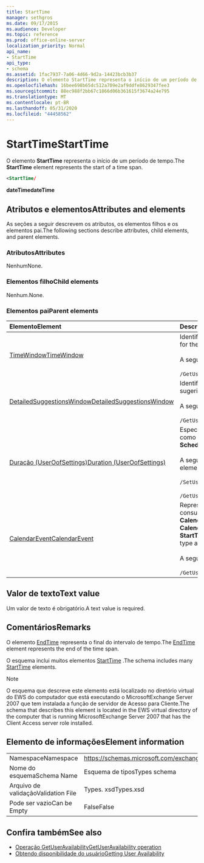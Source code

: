 ```yaml
---
title: StartTime
manager: sethgros
ms.date: 09/17/2015
ms.audience: Developer
ms.topic: reference
ms.prod: office-online-server
localization_priority: Normal
api_name:
- StartTime
api_type:
- schema
ms.assetid: 1fac7937-7a06-4d66-9d2a-14423bcb3b37
description: O elemento StartTime representa o início de um período de tempo.
ms.openlocfilehash: 16bee698b65dc512a709e2af9ddfe8629347fee3
ms.sourcegitcommit: 88ec988f2bb67c1866d06b361615f3674a24e795
ms.translationtype: MT
ms.contentlocale: pt-BR
ms.lasthandoff: 05/31/2020
ms.locfileid: "44458562"
---
```

# <a name="starttime"></a><span data-ttu-id="20993-103">StartTime</span><span class="sxs-lookup"><span data-stu-id="20993-103">StartTime</span></span>

<span data-ttu-id="20993-104">O elemento **StartTime** representa o início de um período de tempo.</span><span class="sxs-lookup"><span data-stu-id="20993-104">The **StartTime** element represents the start of a time span.</span></span> 
  
```xml
<StartTime/
```

<span data-ttu-id="20993-105">**dateTime**</span><span class="sxs-lookup"><span data-stu-id="20993-105">**dateTime**</span></span>

## <a name="attributes-and-elements"></a><span data-ttu-id="20993-106">Atributos e elementos</span><span class="sxs-lookup"><span data-stu-id="20993-106">Attributes and elements</span></span>

<span data-ttu-id="20993-107">As seções a seguir descrevem os atributos, os elementos filhos e os elementos pai.</span><span class="sxs-lookup"><span data-stu-id="20993-107">The following sections describe attributes, child elements, and parent elements.</span></span>
  
### <a name="attributes"></a><span data-ttu-id="20993-108">Atributos</span><span class="sxs-lookup"><span data-stu-id="20993-108">Attributes</span></span>

<span data-ttu-id="20993-109">Nenhum</span><span class="sxs-lookup"><span data-stu-id="20993-109">None.</span></span>
  
### <a name="child-elements"></a><span data-ttu-id="20993-110">Elementos filho</span><span class="sxs-lookup"><span data-stu-id="20993-110">Child elements</span></span>

<span data-ttu-id="20993-111">Nenhum.</span><span class="sxs-lookup"><span data-stu-id="20993-111">None.</span></span>
  
### <a name="parent-elements"></a><span data-ttu-id="20993-112">Elementos pai</span><span class="sxs-lookup"><span data-stu-id="20993-112">Parent elements</span></span>

|<span data-ttu-id="20993-113">**Elemento**</span><span class="sxs-lookup"><span data-stu-id="20993-113">**Element**</span></span>|<span data-ttu-id="20993-114">**Descrição**</span><span class="sxs-lookup"><span data-stu-id="20993-114">**Description**</span></span>|
|:-----|:-----|
|[<span data-ttu-id="20993-115">TimeWindow</span><span class="sxs-lookup"><span data-stu-id="20993-115">TimeWindow</span></span>](timewindow.md) <br/> |<span data-ttu-id="20993-116">Identifica o intervalo de tempo consultado para as informações de disponibilidade do usuário.</span><span class="sxs-lookup"><span data-stu-id="20993-116">Identifies the time span queried for the user availability information.</span></span>  <br/><br/> <span data-ttu-id="20993-117">A seguir está a expressão XPath para este elemento:</span><span class="sxs-lookup"><span data-stu-id="20993-117">The following is the XPath expression to this element:</span></span>  <br/><br/>  `/GetUserAvailabilityRequest/FreeBusyViewOptions/TimeWindow` <br/> |
|[<span data-ttu-id="20993-118">DetailedSuggestionsWindow</span><span class="sxs-lookup"><span data-stu-id="20993-118">DetailedSuggestionsWindow</span></span>](detailedsuggestionswindow.md) <br/> |<span data-ttu-id="20993-119">Identifica o período de tempo que é consultado para informações detalhadas sobre os horários de reunião sugeridos.</span><span class="sxs-lookup"><span data-stu-id="20993-119">Identifies the time span that is queried for detailed information about suggested meeting times.</span></span>  <br/><br/> <span data-ttu-id="20993-120">A seguir está a expressão XPath para este elemento:</span><span class="sxs-lookup"><span data-stu-id="20993-120">The following is the XPath expression to this element:</span></span> <br/> <br/>  `/GetUserAvailabilityRequest/SuggestionViewOptions/DetailedSuggestionsWindow` <br/> |
|[<span data-ttu-id="20993-121">Duração (UserOofSettings)</span><span class="sxs-lookup"><span data-stu-id="20993-121">Duration (UserOofSettings)</span></span>](duration-useroofsettings.md) <br/> | <span data-ttu-id="20993-122">Especifica a duração para a qual o status de ausência temporária (OOF) é habilitado se o elemento [OofState](oofstate.md) estiver definido como **agendado**.</span><span class="sxs-lookup"><span data-stu-id="20993-122">Specifies the duration for which the Out of Office (OOF) status is enabled if the [OofState](oofstate.md) element is set to **Scheduled**.</span></span>  <br/><br/>  <span data-ttu-id="20993-123">A seguir estão as possíveis expressões XPath para este elemento:</span><span class="sxs-lookup"><span data-stu-id="20993-123">The following are the possible XPath expressions to this element:</span></span> <br/> <br/>  `/SetUserOofSettingsRequest/UserOofSettings/Duration` <br/><br/>  `/GetUserOofSettingsResponse/OofSettings/Duration` <br/> |
|[<span data-ttu-id="20993-124">CalendarEvent</span><span class="sxs-lookup"><span data-stu-id="20993-124">CalendarEvent</span></span>](calendarevent.md) <br/> |<span data-ttu-id="20993-125">Representa uma ocorrência de item de calendário exclusivo.</span><span class="sxs-lookup"><span data-stu-id="20993-125">Represents a unique calendar item occurrence.</span></span> <span data-ttu-id="20993-126">Isso é usado para consultas de disponibilidade.</span><span class="sxs-lookup"><span data-stu-id="20993-126">This is used for Availability inquiries.</span></span> <span data-ttu-id="20993-127">O elemento **StartTime** é necessário no elemento **CalendarEvent** .</span><span class="sxs-lookup"><span data-stu-id="20993-127">The **StartTime** element is required in the **CalendarEvent** element.</span></span> <span data-ttu-id="20993-128">O elemento **StartTime** no elemento **CalendarEvent** é exclusivo para o tipo **CalendarEvent** , embora contenha os mesmos valores de faceta que os elementos **StartTime** no tipo de **duração** contêm.</span><span class="sxs-lookup"><span data-stu-id="20993-128">The **StartTime** element in the **CalendarEvent** element is unique to the **CalendarEvent** type although it contains the same facet values that the **StartTime** elements in the **Duration** type contain.</span></span>  <br/><br/> <span data-ttu-id="20993-129">A seguir está a expressão XPath para este elemento:</span><span class="sxs-lookup"><span data-stu-id="20993-129">The following is the XPath expression to this element:</span></span>  <br/> <br/> `/GetUserAvailabilityResponse/FreeBusyResponseArray/FreeBusyResponse/FreeBusyView/CalendarEventArray/CalendarEvent[i]` <br/> |
   
## <a name="text-value"></a><span data-ttu-id="20993-130">Valor de texto</span><span class="sxs-lookup"><span data-stu-id="20993-130">Text value</span></span>

<span data-ttu-id="20993-131">Um valor de texto é obrigatório.</span><span class="sxs-lookup"><span data-stu-id="20993-131">A text value is required.</span></span>
  
## <a name="remarks"></a><span data-ttu-id="20993-132">Comentários</span><span class="sxs-lookup"><span data-stu-id="20993-132">Remarks</span></span>

<span data-ttu-id="20993-133">O elemento [EndTime](endtime.md) representa o final do intervalo de tempo.</span><span class="sxs-lookup"><span data-stu-id="20993-133">The [EndTime](endtime.md) element represents the end of the time span.</span></span> 
  
<span data-ttu-id="20993-134">O esquema inclui muitos elementos [StartTime](starttime.md) .</span><span class="sxs-lookup"><span data-stu-id="20993-134">The schema includes many [StartTime](starttime.md) elements.</span></span> 
  
> [!NOTE]
> <span data-ttu-id="20993-135">O esquema que descreve este elemento está localizado no diretório virtual do EWS do computador que está executando o MicrosoftExchange Server 2007 que tem instalada a função de servidor de Acesso para Cliente.</span><span class="sxs-lookup"><span data-stu-id="20993-135">The schema that describes this element is located in the EWS virtual directory of the computer that is running MicrosoftExchange Server 2007 that has the Client Access server role installed.</span></span> 
  
## <a name="element-information"></a><span data-ttu-id="20993-136">Elemento de informações</span><span class="sxs-lookup"><span data-stu-id="20993-136">Element information</span></span>

|||
|:-----|:-----|
|<span data-ttu-id="20993-137">Namespace</span><span class="sxs-lookup"><span data-stu-id="20993-137">Namespace</span></span>  <br/> |https://schemas.microsoft.com/exchange/services/2006/types  <br/> |
|<span data-ttu-id="20993-138">Nome do esquema</span><span class="sxs-lookup"><span data-stu-id="20993-138">Schema Name</span></span>  <br/> |<span data-ttu-id="20993-139">Esquema de tipos</span><span class="sxs-lookup"><span data-stu-id="20993-139">Types schema</span></span>  <br/> |
|<span data-ttu-id="20993-140">Arquivo de validação</span><span class="sxs-lookup"><span data-stu-id="20993-140">Validation File</span></span>  <br/> |<span data-ttu-id="20993-141">Types. xsd</span><span class="sxs-lookup"><span data-stu-id="20993-141">Types.xsd</span></span>  <br/> |
|<span data-ttu-id="20993-142">Pode ser vazio</span><span class="sxs-lookup"><span data-stu-id="20993-142">Can be Empty</span></span>  <br/> |<span data-ttu-id="20993-143">False</span><span class="sxs-lookup"><span data-stu-id="20993-143">False</span></span>  <br/> |
   
## <a name="see-also"></a><span data-ttu-id="20993-144">Confira também</span><span class="sxs-lookup"><span data-stu-id="20993-144">See also</span></span>

- [<span data-ttu-id="20993-145">Operação GetUserAvailability</span><span class="sxs-lookup"><span data-stu-id="20993-145">GetUserAvailability operation</span></span>](getuseravailability-operation.md)
- [<span data-ttu-id="20993-146">Obtendo disponibilidade do usuário</span><span class="sxs-lookup"><span data-stu-id="20993-146">Getting User Availability</span></span>](https://msdn.microsoft.com/library/d4133fcb-9b0f-4e6b-aadf-a389da83516a%28Office.15%29.aspx)

